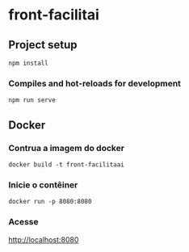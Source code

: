 # front-facilitai

## Project setup
```
npm install
```

### Compiles and hot-reloads for development
```
npm run serve
```

## Docker

### Contrua a imagem do docker
```
docker build -t front-facilitaai 
```

### Inicie o contêiner
```
docker run -p 8080:8080 
```
### Acesse 
[http://localhost:8080](http://localhost:8080)